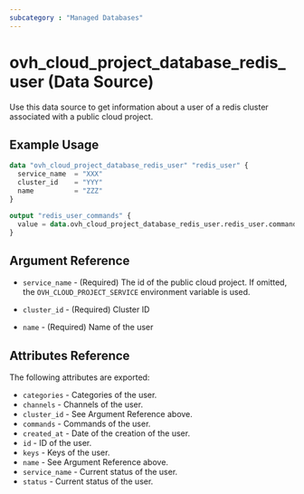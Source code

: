 ```yaml
---
subcategory : "Managed Databases"
---
```


# ovh_cloud_project_database_redis_user (Data Source)

Use this data source to get information about a user of a redis cluster associated with a public cloud project.

## Example Usage

```terraform
data "ovh_cloud_project_database_redis_user" "redis_user" {
  service_name  = "XXX"
  cluster_id    = "YYY"
  name          = "ZZZ"
}

output "redis_user_commands" {
  value = data.ovh_cloud_project_database_redis_user.redis_user.commands
}
```

## Argument Reference

* `service_name` - (Required) The id of the public cloud project. If omitted, the `OVH_CLOUD_PROJECT_SERVICE` environment variable is used.

* `cluster_id` - (Required) Cluster ID

* `name` - (Required) Name of the user

## Attributes Reference

The following attributes are exported:

* `categories` - Categories of the user.
* `channels` - Channels of the user.
* `cluster_id` - See Argument Reference above.
* `commands` - Commands of the user.
* `created_at` - Date of the creation of the user.
* `id` - ID of the user.
* `keys` - Keys of the user.
* `name` - See Argument Reference above.
* `service_name` - Current status of the user.
* `status` - Current status of the user.
